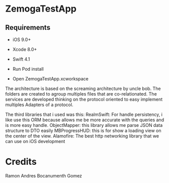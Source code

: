 # ZemogaTestApp

## Requirements

- iOS 9.0+
- Xcode 8.0+
- Swift 4.1


- Run Pod install
- Open ZemogaTestApp.xcworkspace

The architecture is based on the screaming architecture by uncle bob.
The folders are created to agroup multiples files that are co-relationated. 
The services are developed thinking on the protocol oriented to easy implement multiples Adapters of a protocol.


The third libraries that i used was this:
RealmSwift: For handle persistency, i like use this ORM because allows me be more accurate with the queries and is more easy handle.
ObjectMapper: this library allows me parse JSON data structure to DTO easily
MBProgressHUD: this is for show a loading view on the center of the view.
Alamofire: The best http networking library that we can use on iOS development


# Credits

Ramon Andres Bocanumenth Gomez

